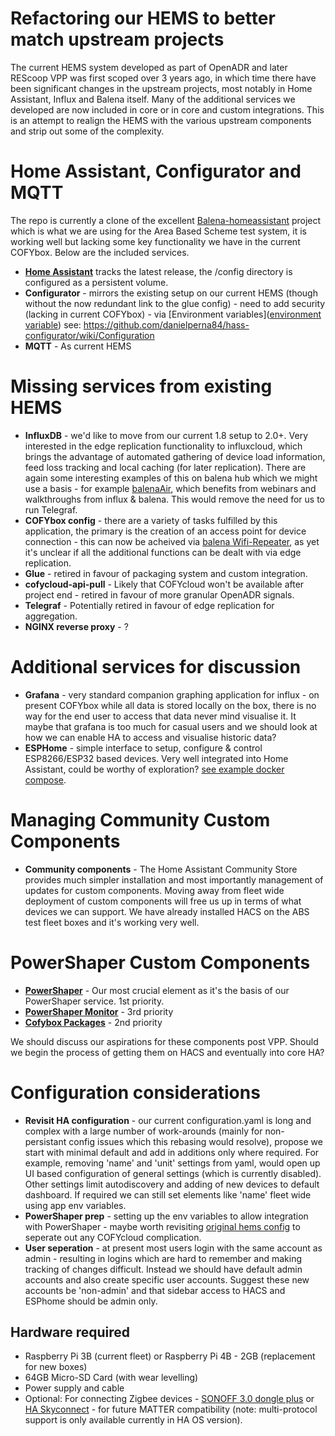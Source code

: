 # Refactoring our HEMS to better match upstream projects

The current HEMS system developed as part of OpenADR and later REScoop VPP was first scoped over 3 years ago, in which time there have been significant changes in the upstream projects, most notably in Home Assistant, Influx and Balena itself. Many of the additional services we developed are now included in core or in core and custom integrations. This is an attempt to realign the HEMS with the various upstream components and strip out some of the complexity.

# Home Assistant, Configurator and MQTT

The repo is currently a clone of the excellent [Balena-homeassistant](https://github.com/balena-io-experimental/balena-homeassistant) project which is what we are using for the Area Based Scheme test system, it is working well but lacking some key functionality we have in the current COFYbox. Below are the included services.

* [**Home Assistant**](https://www.home-assistant.io/) tracks the latest release, the /config directory is configured as a persistent volume.
* **Configurator** - mirrors the existing setup on our current HEMS (though without the now redundant link to the glue config) - need to add security (lacking in current COFYbox) - via [Environment variables]([environment variable](https://www.balena.io/docs/learn/manage/variables/)) see: https://github.com/danielperna84/hass-configurator/wiki/Configuration
* **MQTT** - As current HEMS

# Missing services from existing HEMS

* **InfluxDB** - we'd like to move from our current 1.8 setup to 2.0+. Very interested in the edge replication functionality to influxcloud, which brings the advantage of automated gathering of device load information, feed loss tracking and local caching (for later replication). There are again some interesting examples of this on balena hub which we might use a basis - for example [balenaAir](https://github.com/balenair/balenair), which benefits from webinars and walkthroughs from influx & balena. This would remove the need for us to run Telegraf.
* **COFYbox config** - there are a variety of tasks fulfilled by this application, the primary is the creation of an access point for device connection - this can now be acheived via [balena Wifi-Repeater](https://github.com/balena-labs-projects/wifi-repeater), as yet it's unclear if all the additional functions can be dealt with via edge replication.
* **Glue** - retired in favour of packaging system and custom integration.
* **cofycloud-api-pull** - Likely that COFYcloud won't be available after project end - retired in favour of more granular OpenADR signals.
* **Telegraf** - Potentially retired in favour of edge replication for aggregation.
* **NGINX reverse proxy** - ?

# Additional services for discussion

* **Grafana** - very standard companion graphing application for influx - on present COFYbox while all data is stored locally on the box, there is no way for the end user to access that data never mind visualise it. It maybe that grafana is too much for casual users and we should look at how we can enable HA to access and visualise historic data? 
* **ESPHome** - simple interface to setup, configure & control ESP8266/ESP32 based devices. Very well integrated into Home Assistant, could be worthy of exploration? [see example docker compose](https://github.com/klutchell/balena-homeassistant/blob/main/docker-compose.yml).

# Managing Community Custom Components

* **Community components** - The Home Assistant Community Store provides much simpler installation and most importantly management of updates for custom components. Moving away from fleet wide deployment of custom components will free us up in terms of what devices we can support. We have already installed HACS on the ABS test fleet boxes and it's working very well.

# PowerShaper Custom Components

* **[PowerShaper](https://gitlab.com/rescoopvpp/cofybox-balena/-/tree/main/services/homeassistant/custom_components/powershaper?ref_type=heads)** - Our most crucial element as it's the basis of our PowerShaper service. 1st priority.
* **[PowerShaper Monitor](https://gitlab.com/carboncoop/powershaper-monitor-hass/-/tree/9618d0c4c4fadd57487b63c343d3166208b1f93d)** - 3rd priority
* **[Cofybox Packages](https://gitlab.com/rescoopvpp/cofybox-balena/-/tree/main/services/homeassistant/custom_components/cofybox_packages?ref_type=heads)** - 2nd priority

We should discuss our aspirations for these components post VPP. Should we begin the process of getting them on HACS and eventually into core HA?

# Configuration considerations

* **Revisit HA configuration** - our current configuration.yaml is long and complex with a large number of work-arounds (mainly for non-persistant config issues which this rebasing would resolve), propose we start with minimal default and add in additions only where required. For example, removing 'name' and 'unit' settings from yaml, would open up UI based configuration of general settings (which is currently disabled). Other settings limit autodiscovery and adding of new devices to default dashboard. If required we can still set elements like 'name' fleet wide using app env variables.
* **PowerShaper prep** - setting up the env variables to allow integration with PowerShaper - maybe worth revisiting [original hems config](https://gitlab.com/carboncoop/hems/-/blob/master/balena/balena-production.yml) to seperate out any COFYcloud complication. 
* **User seperation** - at present most users login with the same account as admin - resulting in logins which are hard to remember and making tracking of changes difficult. Instead we should have default admin accounts and also create specific user accounts. Suggest these new accounts be 'non-admin' and that sidebar access to HACS and ESPhome should be admin only.



## Hardware required

* Raspberry Pi 3B (current fleet) or Raspberry Pi 4B - 2GB (replacement for new boxes)
* 64GB Micro-SD Card (with wear levelling)
* Power supply and cable
* Optional: For connecting Zigbee devices - [SONOFF 3.0 dongle plus](https://sonoff.tech/product/gateway-and-sensors/sonoff-zigbee-3-0-usb-dongle-plus-e/) or [HA Skyconnect](https://www.home-assistant.io/skyconnect/) - for future MATTER compatibility (note: multi-protocol support is only available currently in HA OS version).